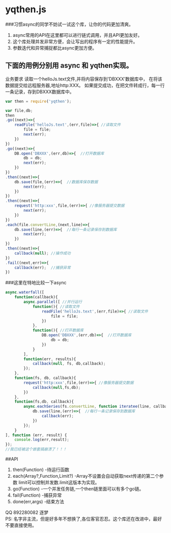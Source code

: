 yqthen.js
====
###习惯async的同学不妨试一试这个库，让你的代码更加清爽。
1. async常用的API在这里都可以进行链式调用，并且API更加友好。
2. 这个库处理并发非常方便，会让写出的程序有一定的性能提升。
3. 参数迭代和异常捕捉都比async更加方便。

## 下面的用例分别用 async 和 yqthen实现。

业务要求
读取一个helloJs.text文件,并将内容保存到’DBXXX’数据库中，
在将该数据提交给远程服务器,地址http:XXX。
如果提交成功，在把文件转成行，每一行一条记录，存到DBXXX数据库中。

```js
var then = require('yqthen');

var file,db;
then
.go((next)=>{
	readFile('helloJs.text',(err,file)=>{ //读取文件
		file = file;
		next(err);
	})
})
.go((next)=>{
	DB.open('DBXXX',(err,db)=>{  //打开数据库
		db = db;
		next(err);
	})
})
.then((next)=>{
	db.save(file,(err)=>{  //数据库保存数据
		next(err);
	})
})
.then((next)=>{
	request('http:xxx',file,(err)=>{ //像服务器提交数据
		next(err);
	})
})
.each(file.convertLine,(next,line)=>{
	db.save(line,(err)=>{  //每行一条记录保存到数据库
		next(err);
	})
})
.then((next)=>{
	callback(null); //操作成功
})
.fail((next,err)=>{
	callback(err);  //捕获异常
})
```

###这里在特地比较一下async
```js
async.waterfall([
	function(callback){
		async.parallel([ //并行运行
			function(){ //读取文件
				readFile('helloJs.text',(err,file)=>{ //读取文件
					file = file;
				})
			},
			function(){ //打开数据库
				DB.open('DBXXX',(err,db)=>{  //打开数据库
					db = db;
				})
			}
		],
		function(err, results){
			callback(null, fs, db,callback);
		});
	},
	function(fs, db, callback){
		request('http:xxx',file,(err)=>{ //像服务器提交数据
			callback(null,fs,db);
		})
	},
	function(fs,db, callback){
		async.eachSeries(fs.convertLine, function iteratee(line, callback) { //循环并发
			db.save(line,(err)=>{  //每行一条记录保存到数据库
				callback(err);
			})
		});
	}
], function (err, result) {
	console.log(err,result);  
});
//我已经被这个嵌套搞崩溃了！！！
```

##API
1. then(Function) -待运行函数
2. each(Array?,Function,Limit?) -Array不设置会自动获取next传递的第二个参数 limit可以控制并发数.limit这版本为实现。
3. go(Function) -一个并发任务链,一个then链里面可以有多个go链。
4. fail(Function) -捕获异常
5. done(err,args) -结束方法

QQ 892280082 逐梦  
PS: 名字非主流，但是好多年不想换了,各位客官忍忍。这个库还在改进中，最好不要直接使用。

